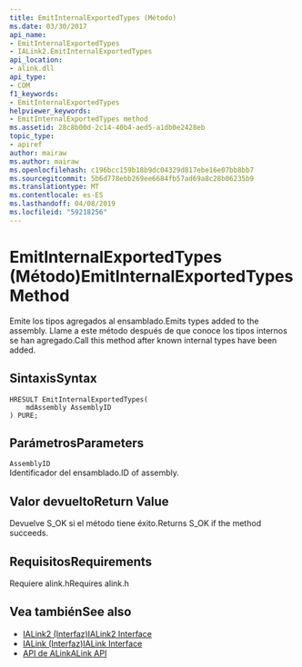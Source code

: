 ```yaml
---
title: EmitInternalExportedTypes (Método)
ms.date: 03/30/2017
api_name:
- EmitInternalExportedTypes
- IALink2.EmitInternalExportedTypes
api_location:
- alink.dll
api_type:
- COM
f1_keywords:
- EmitInternalExportedTypes
helpviewer_keywords:
- EmitInternalExportedTypes method
ms.assetid: 28c8b00d-2c14-40b4-aed5-a1db0e2428eb
topic_type:
- apiref
author: mairaw
ms.author: mairaw
ms.openlocfilehash: c196bcc159b18b9dc04329d817ebe16e07bb8bb7
ms.sourcegitcommit: 5b6d778ebb269ee6684fb57ad69a8c28b06235b9
ms.translationtype: MT
ms.contentlocale: es-ES
ms.lasthandoff: 04/08/2019
ms.locfileid: "59218256"
---
```

# <a name="emitinternalexportedtypes-method"></a><span data-ttu-id="2ed34-102">EmitInternalExportedTypes (Método)</span><span class="sxs-lookup"><span data-stu-id="2ed34-102">EmitInternalExportedTypes Method</span></span>
<span data-ttu-id="2ed34-103">Emite los tipos agregados al ensamblado.</span><span class="sxs-lookup"><span data-stu-id="2ed34-103">Emits types added to the assembly.</span></span> <span data-ttu-id="2ed34-104">Llame a este método después de que conoce los tipos internos se han agregado.</span><span class="sxs-lookup"><span data-stu-id="2ed34-104">Call this method after known internal types have been added.</span></span>  
  
## <a name="syntax"></a><span data-ttu-id="2ed34-105">Sintaxis</span><span class="sxs-lookup"><span data-stu-id="2ed34-105">Syntax</span></span>  
  
```  
HRESULT EmitInternalExportedTypes(  
    mdAssembly AssemblyID  
) PURE;  
```  
  
## <a name="parameters"></a><span data-ttu-id="2ed34-106">Parámetros</span><span class="sxs-lookup"><span data-stu-id="2ed34-106">Parameters</span></span>  
 `AssemblyID`  
 <span data-ttu-id="2ed34-107">Identificador del ensamblado.</span><span class="sxs-lookup"><span data-stu-id="2ed34-107">ID of assembly.</span></span>  
  
## <a name="return-value"></a><span data-ttu-id="2ed34-108">Valor devuelto</span><span class="sxs-lookup"><span data-stu-id="2ed34-108">Return Value</span></span>  
 <span data-ttu-id="2ed34-109">Devuelve S_OK si el método tiene éxito.</span><span class="sxs-lookup"><span data-stu-id="2ed34-109">Returns S_OK if the method succeeds.</span></span>  
  
## <a name="requirements"></a><span data-ttu-id="2ed34-110">Requisitos</span><span class="sxs-lookup"><span data-stu-id="2ed34-110">Requirements</span></span>  
 <span data-ttu-id="2ed34-111">Requiere alink.h</span><span class="sxs-lookup"><span data-stu-id="2ed34-111">Requires alink.h</span></span>  
  
## <a name="see-also"></a><span data-ttu-id="2ed34-112">Vea también</span><span class="sxs-lookup"><span data-stu-id="2ed34-112">See also</span></span>

- [<span data-ttu-id="2ed34-113">IALink2 (Interfaz)</span><span class="sxs-lookup"><span data-stu-id="2ed34-113">IALink2 Interface</span></span>](../../../../docs/framework/unmanaged-api/alink/ialink2-interface.md)
- [<span data-ttu-id="2ed34-114">IALink (Interfaz)</span><span class="sxs-lookup"><span data-stu-id="2ed34-114">IALink Interface</span></span>](../../../../docs/framework/unmanaged-api/alink/ialink-interface.md)
- [<span data-ttu-id="2ed34-115">API de ALink</span><span class="sxs-lookup"><span data-stu-id="2ed34-115">ALink API</span></span>](../../../../docs/framework/unmanaged-api/alink/index.md)
